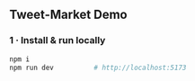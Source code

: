 ## Tweet-Market Demo

### 1 · Install & run locally
```bash
npm i
npm run dev          # http://localhost:5173
``` 